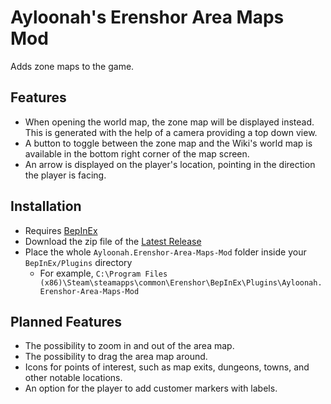 # Ayloonah's Erenshor Area Maps Mod
Adds zone maps to the game.

## Features
- When opening the world map, the zone map will be displayed instead. This is generated with the help of a camera providing a top down view.
- A button to toggle between the zone map and the Wiki's world map is available in the bottom right corner of the map screen.
- An arrow is displayed on the player's location, pointing in the direction the player is facing.

## Installation
- Requires [BepInEx](https://github.com/BepInEx/BepInEx)
- Download the zip file of the [Latest Release](https://github.com/Ayloonah/Erenshor-Area-Maps-Mod/releases/)
- Place the whole `Ayloonah.Erenshor-Area-Maps-Mod` folder inside your `BepInEx/Plugins` directory
  - For example, `C:\Program Files (x86)\Steam\steamapps\common\Erenshor\BepInEx\Plugins\Ayloonah.Erenshor-Area-Maps-Mod`

## Planned Features
- The possibility to zoom in and out of the area map.
- The possibility to drag the area map around.
- Icons for points of interest, such as map exits, dungeons, towns, and other notable locations.
- An option for the player to add customer markers with labels.